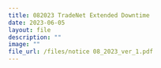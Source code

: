 ```yaml
---
title: 082023 TradeNet Extended Downtime
date: 2023-06-05
layout: file
description: ""
image: ""
file_url: /files/notice 08_2023_ver_1.pdf
---
```

